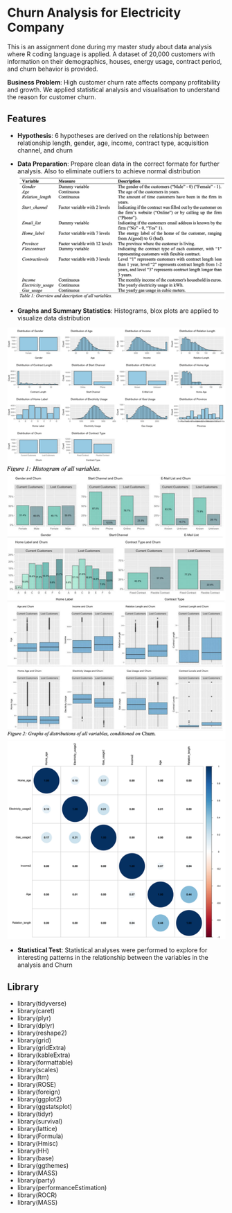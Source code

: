 # Churn Analysis for Electricity Company
This is an assignment done during my master study about data analysis  where R coding language is applied. A dataset of 20,000 customers with information on their demographics, houses, energy usage, contract period, and churn behavior is provided. 

**Business Problem**: High customer churn rate affects company profitability and growth. We applied statistical analysis and visualisation to understand the reason for customer churn.


## Features

- **Hypothesis**: 6 hypotheses are derived on the relationship between relationship length, gender, age, income, contract type, acquisition channel, and churn
  
- **Data Preparation**: Prepare clean data in the correct formate for further analysis. Also to eliminate outliers to achieve normal distribution
  ![alt text](https://github.com/haileyplay/ChurnAnalysis-ElectricityCompany/blob/main/1_Table.png?raw=false)
  
- **Graphs and Summary Statistics**: Histograms, blox plots are applied to visualize data distribution
  
![alt text](https://github.com/haileyplay/ChurnAnalysis-ElectricityCompany/blob/main/2.%20Histogram.png?raw=false)
![alt text](https://github.com/haileyplay/ChurnAnalysis-ElectricityCompany/blob/main/3.%20Historam.png?raw=false)
![alt text](https://github.com/haileyplay/ChurnAnalysis-ElectricityCompany/blob/main/4.%20Boxplot.png?raw=false)
![alt text](https://github.com/haileyplay/ChurnAnalysis-ElectricityCompany/blob/main/6.%20Correlation.png?raw=true)

- **Statistical Test**: Statistical analyses were performed to explore for interesting patterns in the relationship between the variables in the analysis and Churn
  
## Library
- library(tidyverse) 
- library(caret)
- library(plyr)
- library(dplyr) 
- library(reshape2)
- library(grid)
- library(gridExtra) 
- library(kableExtra) 
- library(formattable) 
- library(scales)
- library(ltm)
- library(ROSE)
- library(foreign) 
- library(ggplot2)
- library(ggstatsplot)
- library(tidyr)
- library(survival) 
- library(lattice) 
- library(Formula) 
- library(Hmisc)
- library(HH)
- library(base)
- library(ggthemes) 
- library(MASS)
- library(party) 
- library(performanceEstimation)
- library(ROCR)
- library(MASS)

